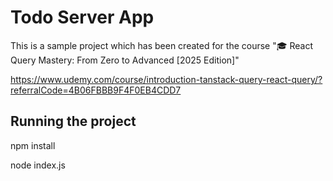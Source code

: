 # Todo Server App

This is a sample project which has been created for the course "🎓 React Query Mastery: From Zero to Advanced [2025 Edition]"

https://www.udemy.com/course/introduction-tanstack-query-react-query/?referralCode=4B06FBBB9F4F0EB4CDD7


## Running the project

npm install

node index.js
